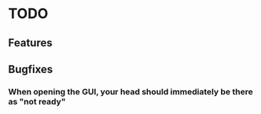 # TODO

## Features

## Bugfixes

### When opening the GUI, your head should immediately be there as "not ready"